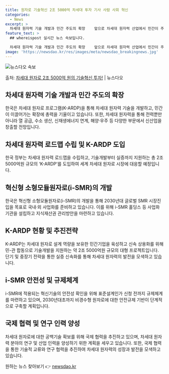 ```yaml
---
title: 원자로 기술혁신 2조 5000억 차세대 투자 기사 사람 사회 혁신
categories:
  - News
excerpt: >
  차세대 원자력 기술 개발과 민간 주도의 확장    앞으로 차세대 원자력 산업에서 민간이 주도적으로 독자 원자…
feature_text: >
  ## whereispost 실시간 뉴스 속보입니다.

  차세대 원자력 기술 개발과 민간 주도의 확장    앞으로 차세대 원자력 산업에서 민간이 주도적으로 독자 원자…
image: 'https://newsdao.kr/res/images/meta/newsdao_breakingnews.jpg'
---
```


![뉴스다오 속보](https://newsdao.kr/res/images/meta/newsdao_breakingnews.jpg)

<p>출처: <a href="https://newsdao.kr/4093" rel="dofollow">차세대 원자로 2조 5000억 원의 기술혁신 투자!</a> | 뉴스다오</p>

<h2 data-ke-size="size26">차세대 원자력 기술 개발과 민간 주도의 확장</h2>
<p data-ke-size="size16">한국은 차세대 원자로 프로그램(K-ARDP)을 통해 차세대 원자력 기술을 개발하고, 민간이 이끌어가는 확장에 총력을 기울이고 있습니다. 또한, 차세대 원자력을 통해 전력뿐만 아니라 열 공급, 수소 생산, 신재생에너지 연계, 해양·우주 등 다양한 부문에서 신산업을 창출할 전망입니다.</p>

<h2 data-ke-size="size26">차세대 원자력 로드맵 수립 및 K-ARDP 도입</h2>
<p data-ke-size="size16">한국 정부는 차세대 원자력 로드맵을 수립하고, 기술개발부터 실증까지 지원하는 총 2조 5000억원 규모의 ‘K-ARDP’를 도입하여 세계 차세대 원자로 시장에 대응할 예정입니다.</p>

<h2 data-ke-size="size26">혁신형 소형모듈원자로(i-SMR)의 개발</h2>
<p data-ke-size="size16">한국은 혁신형 소형모듈원자로(i-SMR)의 개발을 통해 2030년대 글로벌 SMR 시장진입을 목표로 국내·외 사업화를 준비하고 있습니다. 이를 위해 i-SMR 홀딩스 등 사업화 기관을 설립하고 지식재산권 관리방안을 마련하고 있습니다.</p>

<h2 data-ke-size="size26">K-ARDP 현황 및 추진전략</h2>
<p data-ke-size="size16">K-ARDP는 차세대 원자로 설계 역량을 보유한 민간기업을 육성하고 신속 상용화를 위해 민-관 합동으로 기술개발을 지원하는 약 2조 5000억원 규모의 대형 프로젝트입니다. 단기 및 중장기 전략을 통한 실증 신속화를 통해 차세대 원자력의 발전을 모색하고 있습니다.</p>

<h2 data-ke-size="size26">i-SMR 안전성 및 규제체계</h2>
<p data-ke-size="size16">i-SMR에 적용되는 혁신기술의 안전성 확인을 위해 표준설계인가 신청 전까지 규제체계를 마련하고 있으며, 2030년대초까지 비경수형 원자로에 대한 안전규제 기반이 단계적으로 구축할 계획입니다.</p>

<h2 data-ke-size="size26">국제 협력 및 연구 인력 양성</h2>
<p data-ke-size="size16">차세대 원자로에 대한 공백기술 확보를 위해 국제 협력을 추진하고 있으며, 차세대 원자력 분야의 연구 및 산업 인력을 양성하기 위한 계획을 세우고 있습니다. 또한, 국제 협력을 통한 기술적 교류와 연구 협력을 추진하여 차세대 원자력의 성장과 발전을 모색하고 있습니다.</p> 

원하는 뉴스 찾아보기 👉 <a href="https://newsdao.kr" rel="dofollow">newsdao.kr</a>


